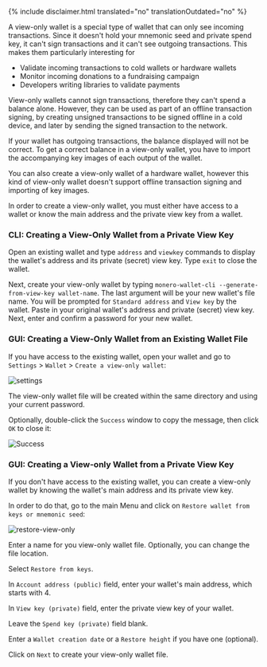 {% include disclaimer.html translated="no" translationOutdated="no" %}

A view-only wallet is a special type of wallet that can only see incoming transactions. Since it doesn't hold your mnemonic seed and private spend key, it can't sign transactions and it can't see outgoing transactions. This makes them particularly interesting for

* Validate incoming transactions to cold wallets or hardware wallets
* Monitor incoming donations to a fundraising campaign
* Developers writing libraries to validate payments

View-only wallets cannot sign transactions, therefore they can't spend a balance alone. However, they can be used as part of an offline transaction signing, by creating unsigned transactions to be signed offline in a cold device, and later by sending the signed transaction to the network.

If your wallet has outgoing transactions, the balance displayed will not be correct. To get a correct balance in a view-only wallet, you have to import the accompanying key images of each output of the wallet.

You can also create a view-only wallet of a hardware wallet, however this kind of view-only wallet doesn't support offline transaction signing and importing of key images.

In order to create a view-only wallet, you must either have access to a wallet or know the main address and the private view key from a wallet.

### CLI: Creating a View-Only Wallet from a Private View Key

Open an existing wallet and type `address` and `viewkey` commands to display the wallet's address and its private (secret) view key. Type `exit` to close the wallet.

Next, create your view-only wallet by typing `monero-wallet-cli --generate-from-view-key wallet-name`. The last argument will be your new wallet's file name. You will be prompted for `Standard address` and `View key` by the wallet. Paste in your original wallet's address and private (secret) view key. Next, enter and confirm a password for your new wallet.

### GUI: Creating a View-Only Wallet from an Existing Wallet File

If you have access to the existing wallet, open your wallet and go to `Settings` > `Wallet` > `Create a view-only wallet`:

![settings](/img/resources/user-guides/en/view-only/settings.png)

The view-only wallet file will be created within the same directory and using your current password.

Optionally, double-click the `Success` window to copy the message, then click `OK` to close it:

![Success](/img/resources/user-guides/en/view-only/Success.png)

### GUI: Creating a View-only Wallet from a Private View Key

If you don't have access to the existing wallet, you can create a view-only wallet by knowing the wallet's main address and its private view key.

In order to do that, go to the main Menu and click on `Restore wallet from keys or mnemonic seed`:

![restore-view-only](/img/resources/user-guides/en/view-only/restore-view-only.png)

Enter a name for you view-only wallet file. Optionally, you can change the file location.

Select `Restore from keys`.

In `Account address (public)` field, enter your wallet's main address, which starts with 4.

In `View key (private)` field, enter the private view key of your wallet.

Leave the `Spend key (private)` field blank.

Enter a `Wallet creation date` or a `Restore height` if you have one (optional).

Click on `Next` to create your view-only wallet file.

